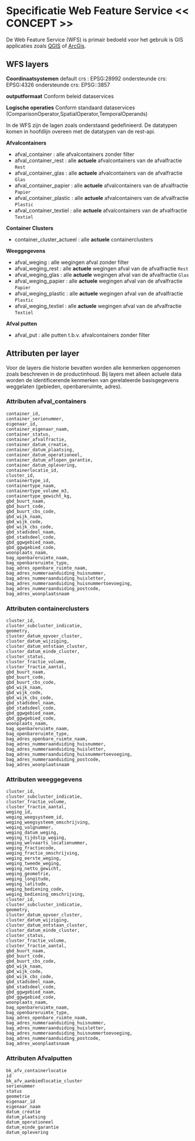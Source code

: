 # Specificatie Web Feature Service << CONCEPT >>

De Web Feature Service (WFS) is primair bedoeld voor het gebruik is GIS applicaties zoals [QGIS](https://www.qgis.org/en/site/) of [ArcGis](https://www.esri.com/en-us/arcgis/products/arcgis-pro/overview).

## WFS layers

**Coordinaatsystemen**
default crs     :  EPSG:28992
ondersteunde crs:  EPSG:4326
ondersteunde crs:  EPSG::3857

**outputformaat**
Conform beleid dataservices

**Logische operaties**
Conform standaard dataservices (ComparisonOperator,SpatialOperator,TemporalOperands)

In de WFS zijn de lagen  zoals onderstaand gedefinieerd. De datatypen komen in hoofdlijn overeen met de datatypen van de rest-api.

**Afvalcontainers**
 - afval_container : alle afvalcontainers zonder filter
 - afval_container_rest : alle __actuele__ afvalcontainers van de afvalfractie `Rest`
 - afval_container_glas : alle __actuele__ afvalcontainers van de afvalfractie `Glas`
 - afval_container_papier : alle __actuele__ afvalcontainers van de afvalfractie `Papier`
 - afval_container_plastic : alle __actuele__ afvalcontainers van de afvalfractie `Plastic`
 - afval_container_textiel : alle __actuele__ afvalcontainers van de afvalfractie `Textiel`

**Container Clusters**
 - container_cluster_actueel : alle __actuele__ containerclusters


**Weeggegevens**
 - afval_weging : alle wegingen afval zonder filter
 - afval_weging_rest : alle __actuele__ wegingen afval van de afvalfractie `Rest`
 - afval_weging_glas : alle __actuele__ wegingen afval van de afvalfractie `Glas`
 - afval_weging_papier : alle __actuele__ wegingen afval van de afvalfractie `Papier`
 - afval_weging_plastic : alle __actuele__ wegingen afval van de afvalfractie `Plastic`
 - afval_weging_textiel : alle __actuele__ wegingen afval van de afvalfractie `Textiel`

**Afval putten**
 - afval_put : alle putten t.b.v. afvalcontainers zonder filter


## Attributen per layer
Voor de layers die historie bevatten worden alle kenmerken opgenomen zoals beschreven in de productinhoud. Bij layers met alleen actuele data worden de identificerende kenmerken van gerelateerde basisgegevens weggelaten (gebieden, openbareruimte, adres).

### Attributen afval_containers
	container_id,
	container_serienummer,
	eigenaar_id,
	container_eigenaar_naam,
	container_status,
	container_afvalfractie,
	container_datum_creatie,
	container_datum_plaatsing,
	container_datum_operationeel,
	container_datum_aflopen_garantie,
	container_datum_oplevering,
	containerlocatie_id,
	cluster_id,
	containertype_id,
	containertype_naam,
	containertype_volume_m3,
	containertype_gewicht_kg,
	gbd_buurt_naam,
	gbd_buurt_code,
	gbd_buurt_cbs_code,
	gbd_wijk_naam,
	gbd_wijk_code,
	gbd_wijk_cbs_code,
	gbd_stadsdeel_naam,
	gbd_stadsdeel_code,
	gbd_ggwgebied_naam,
	gbd_ggwgebied_code,
	woonplaats_naam,
	bag_openbareruimte_naam,
	bag_openbareruimte_type,
	bag_adres_openbare_ruimte_naam,
	bag_adres_nummeraanduiding_huisnummer,
	bag_adres_nummeraanduiding_huisletter,
	bag_adres_nummeraanduiding_huisnummertoevoeging,
	bag_adres_nummeraanduiding_postcode,
	bag_adres_woonplaatsnaam

### Attributen containerclusters

	cluster_id,
	cluster_subcluster_indicatie,
	geometry,
	cluster_datum_opvoer_cluster,
	cluster_datum_wijziging,
	cluster_datum_ontstaan_cluster,
	cluster_datum_einde_cluster,
	cluster_status,
	cluster_fractie_volume,
	cluster_fractie_aantal,
	gbd_buurt_naam,
	gbd_buurt_code,
	gbd_buurt_cbs_code,
	gbd_wijk_naam,
	gbd_wijk_code,
	gbd_wijk_cbs_code,
	gbd_stadsdeel_naam,
	gbd_stadsdeel_code,
	gbd_ggwgebied_naam,
	gbd_ggwgebied_code,
	woonplaats_naam,
	bag_openbareruimte_naam,
	bag_openbareruimte_type,
	bag_adres_openbare_ruimte_naam,
	bag_adres_nummeraanduiding_huisnummer,
	bag_adres_nummeraanduiding_huisletter,
	bag_adres_nummeraanduiding_huisnummertoevoeging,
	bag_adres_nummeraanduiding_postcode,
	bag_adres_woonplaatsnaam

### Attributen weeggegevens
	cluster_id,
	cluster_subcluster_indicatie,
	cluster_fractie_volume,
	cluster_fractie_aantal,
	weging_id,
	weging_weegsysteem_id,
	weging_weegsysteem_omschrijving,
	weging_volgnummer,
	weging_datum_weging,
	weging_tijdstip_weging,
	weging_welvaarts_locatienummer,
	weging_fractiecode,
	weging_fractie_omschrijving,
	weging_eerste_weging,
	weging_tweede_weging,
	weging_netto_gewicht,
	weging_geometrie,
	weging_longitude,
	weging_latitude,
	weging_bediening_code,
	weging_bediening_omschrijving,
	cluster_id,
	cluster_subcluster_indicatie,
	geometry,
	cluster_datum_opvoer_cluster,
	cluster_datum_wijziging,
	cluster_datum_ontstaan_cluster,
	cluster_datum_einde_cluster,
	cluster_status,
	cluster_fractie_volume,
	cluster_fractie_aantal,
	gbd_buurt_naam,
	gbd_buurt_code,
	gbd_buurt_cbs_code,
	gbd_wijk_naam,
	gbd_wijk_code,
	gbd_wijk_cbs_code,
	gbd_stadsdeel_naam,
	gbd_stadsdeel_code,
	gbd_ggwgebied_naam,
	gbd_ggwgebied_code,
	woonplaats_naam,
	bag_openbareruimte_naam,
	bag_openbareruimte_type,
	bag_adres_openbare_ruimte_naam,
	bag_adres_nummeraanduiding_huisnummer,
	bag_adres_nummeraanduiding_huisletter,
	bag_adres_nummeraanduiding_huisnummertoevoeging,
	bag_adres_nummeraanduiding_postcode,
	bag_adres_woonplaatsnaam

### Attributen Afvalputten

	bk_afv_containerlocatie
	id
	bk_afv_aanbiedlocatie_cluster
	serienummer
	status
	geometrie
	eigenaar_id
	eigenaar_naam
	datum_creatie
	datum_plaatsing
	datum_operationeel
	datum_einde_garantie
	datum_oplevering